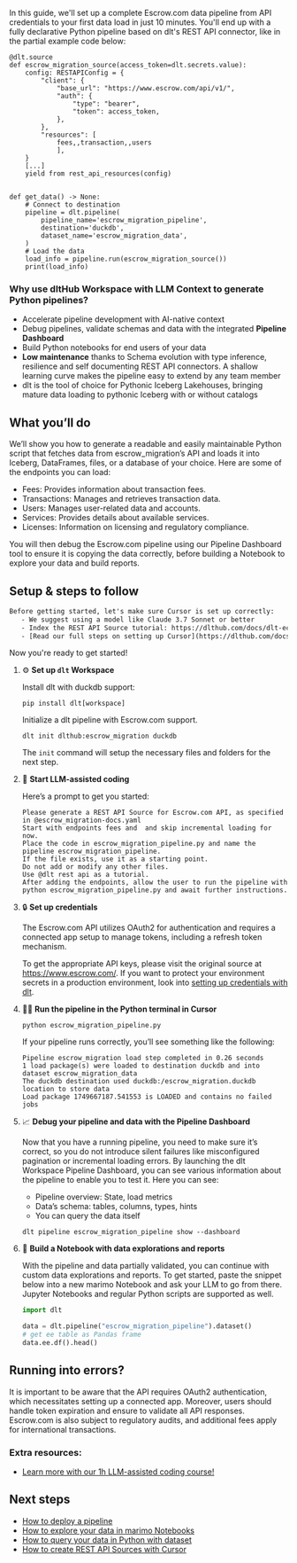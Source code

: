 In this guide, we'll set up a complete Escrow.com data pipeline from API credentials to your first data load in just 10 minutes. You'll end up with a fully declarative Python pipeline based on dlt's REST API connector, like in the partial example code below:

```python-outcome
@dlt.source
def escrow_migration_source(access_token=dlt.secrets.value):
    config: RESTAPIConfig = {
        "client": {
            "base_url": "https://www.escrow.com/api/v1/",
            "auth": {
                "type": "bearer",
                "token": access_token,
            },
        },
        "resources": [
            fees,,transaction,,users
            ],
    }
    [...]
    yield from rest_api_resources(config)


def get_data() -> None:
    # Connect to destination
    pipeline = dlt.pipeline(
        pipeline_name='escrow_migration_pipeline',
        destination='duckdb',
        dataset_name='escrow_migration_data', 
    )
    # Load the data
    load_info = pipeline.run(escrow_migration_source())
    print(load_info) 
```

### Why use dltHub Workspace with LLM Context to generate Python pipelines?

- Accelerate pipeline development with AI-native context
- Debug pipelines, validate schemas and data with the integrated **Pipeline Dashboard**
- Build Python notebooks for end users of your data
- **Low maintenance** thanks to Schema evolution with type inference, resilience and self documenting REST API connectors. A shallow learning curve makes the pipeline easy to extend by any team member
- dlt is the tool of choice for Pythonic Iceberg Lakehouses, bringing mature data loading to pythonic Iceberg with or without catalogs

## What you’ll do

We’ll show you how to generate a readable and easily maintainable Python script that fetches data from escrow_migration’s API and loads it into Iceberg, DataFrames, files, or a database of your choice. Here are some of the endpoints you can load:

- Fees: Provides information about transaction fees.
- Transactions: Manages and retrieves transaction data.
- Users: Manages user-related data and accounts.
- Services: Provides details about available services.
- Licenses: Information on licensing and regulatory compliance.

You will then debug the Escrow.com pipeline using our Pipeline Dashboard tool to ensure it is copying the data correctly, before building a Notebook to explore your data and build reports.

## Setup & steps to follow

```default
Before getting started, let's make sure Cursor is set up correctly:
   - We suggest using a model like Claude 3.7 Sonnet or better
   - Index the REST API Source tutorial: https://dlthub.com/docs/dlt-ecosystem/verified-sources/rest_api/ and add it to context as **@dlt rest api**
   - [Read our full steps on setting up Cursor](https://dlthub.com/docs/dlt-ecosystem/llm-tooling/cursor-restapi#23-configuring-cursor-with-documentation)
```

Now you're ready to get started!

1. ⚙️ **Set up `dlt` Workspace**
    
    Install dlt with duckdb support:
    ```shell
    pip install dlt[workspace]
    ```

    Initialize a dlt pipeline with Escrow.com support.
    ```shell
    dlt init dlthub:escrow_migration duckdb
    ```

    The `init` command will setup the necessary files and folders for the next step.
    
2. 🤠 **Start LLM-assisted coding**
    
    Here’s a prompt to get you started:
    
    ```prompt
    Please generate a REST API Source for Escrow.com API, as specified in @escrow_migration-docs.yaml 
    Start with endpoints fees and  and skip incremental loading for now. 
    Place the code in escrow_migration_pipeline.py and name the pipeline escrow_migration_pipeline. 
    If the file exists, use it as a starting point. 
    Do not add or modify any other files. 
    Use @dlt rest api as a tutorial. 
    After adding the endpoints, allow the user to run the pipeline with python escrow_migration_pipeline.py and await further instructions.
    ```

    
3. 🔒 **Set up credentials** 
    
    The Escrow.com API utilizes OAuth2 for authentication and requires a connected app setup to manage tokens, including a refresh token mechanism.
    
    To get the appropriate API keys, please visit the original source at https://www.escrow.com/.
    If you want to protect your environment secrets in a production environment, look into [setting up credentials with dlt](https://dlthub.com/docs/walkthroughs/add_credentials).
    
4. 🏃‍♀️ **Run the pipeline in the Python terminal in Cursor**
    
    ```shell
    python escrow_migration_pipeline.py
    ```
    
    If your pipeline runs correctly, you’ll see something like the following:
    
    ```shell
    Pipeline escrow_migration load step completed in 0.26 seconds
    1 load package(s) were loaded to destination duckdb and into dataset escrow_migration_data
    The duckdb destination used duckdb:/escrow_migration.duckdb location to store data
    Load package 1749667187.541553 is LOADED and contains no failed jobs
    ```
    
5. 📈 **Debug your pipeline and data with the Pipeline Dashboard**

    Now that you have a running pipeline, you need to make sure it’s correct, so you do not introduce silent failures like misconfigured pagination or incremental loading errors. By launching the dlt Workspace Pipeline Dashboard, you can see various information about the pipeline to enable you to test it. Here you can see:
    - Pipeline overview: State, load metrics
    - Data’s schema: tables, columns, types, hints
    - You can query the data itself
    
    ```shell
    dlt pipeline escrow_migration_pipeline show --dashboard
    ```
    
6. 🐍 **Build a Notebook with data explorations and reports**

    With the pipeline and data partially validated, you can continue with custom data explorations and reports. To get started, paste the snippet below into a new marimo Notebook and ask your LLM to go from there. Jupyter Notebooks and regular Python scripts are supported as well.

    
    ```python
    import dlt

   data = dlt.pipeline("escrow_migration_pipeline").dataset()
   # get ee table as Pandas frame
   data.ee.df().head()
    ```

## Running into errors?

It is important to be aware that the API requires OAuth2 authentication, which necessitates setting up a connected app. Moreover, users should handle token expiration and ensure to validate all API responses. Escrow.com is also subject to regulatory audits, and additional fees apply for international transactions.

### Extra resources:

- [Learn more with our 1h LLM-assisted coding course!](https://www.youtube.com/watch?v=GGid70rnJuM)

## Next steps

- [How to deploy a pipeline](https://dlthub.com/docs/walkthroughs/deploy-a-pipeline)
- [How to explore your data in marimo Notebooks](https://dlthub.com/docs/general-usage/dataset-access/marimo)
- [How to query your data in Python with dataset](https://dlthub.com/docs/general-usage/dataset-access/dataset)
- [How to create REST API Sources with Cursor](https://dlthub.com/docs/dlt-ecosystem/llm-tooling/cursor-restapi)